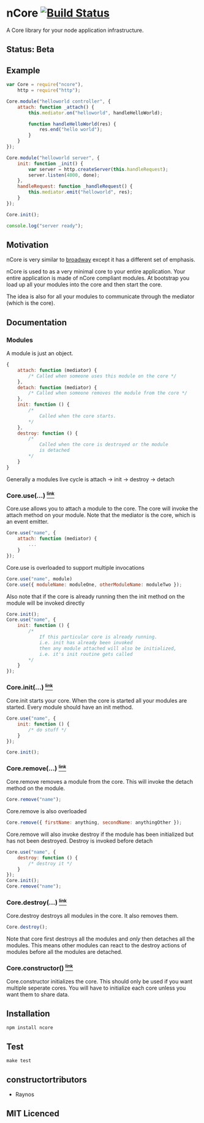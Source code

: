 # nCore [![Build Status][1]][2]

A Core library for your node application infrastructure.

## Status: Beta

## Example
```javascript
var Core = require("ncore"),
	http = require("http");

Core.module("helloworld controller", {
	attach: function _attach() {
		this.mediator.on("helloworld", handleHelloWorld);

		function handleHelloWorld(res) {
			res.end("hello world");
		}
	}
});

Core.module("helloworld server", {
	init: function _init() {
		var server = http.createServer(this.handleRequest);
		server.listen(4000, done);
	},
	handleRequest: function _handleRequest() {
		this.mediator.emit("helloworld", res);
	}
});

Core.init();

console.log("server ready");
```

## Motivation

nCore is very similar to [broadway][3] except it has a different set of emphasis.

nCore is used to as a very minimal core to your entire application. Your entire application is made of nCore compliant modules. At bootstrap you load up all your modules into the core and then start the core.

The idea is also for all your modules to communicate through the mediator (which is the core).

## Documentation

### Modules

A module is just an object.

```javascript
{
	attach: function (mediator) { 
		/* Called when someone uses this module on the core */
	},
	detach: function (mediator) {
		/* Called when someone removes the module from the core */
	},
	init: function () {
		/*
			Called when the core starts.
		*/
	},
	destroy: function () {
		/*
			Called when the core is destroyed or the module
			is detached
		*/
	}
}
```

Generally a modules live cycle is attach -> init -> destroy -> detach

### Core.use(...) <a name="core.use" href="#core.use"><small><sup>link</sup></small></a>

Core.use allows you to attach a module to the core. The core will invoke the attach method on your module. Note that the mediator is the core, which is an event emitter.

```javascript
Core.use("name", {
	attach: function (mediator) {
		...
	}
});
```

Core.use is overloaded to support multiple invocations

```javascript
Core.use("name", module)
Core.use({ moduleName: moduleOne, otherModuleName: moduleTwo });
```

Also note that if the core is already running then the init method on the module will be invoked directly

```javascript
Core.init();
Core.use("name", {
	init: function () {
		/*
			If this particular core is already running.
			i.e. init has already been invoked
			then any module attached will also be initialized,
			i.e. it's init routine gets called
		*/
	}
});
```

### Core.init(...) <a name="core.init" href="#core.init"><small><sup>link</sup></small></a>

Core.init starts your core. When the core is started all your modules are started. Every module should have an init method.

```javascript
Core.use("name", {
	init: function () {
		/* do stuff */
	}
});

Core.init();
```

### Core.remove(...) <a name="core.remove" href="#core.remove"><small><sup>link</sup></small></a>

Core.remove removes a module from the core. This will invoke the detach method on the module.

```javascript	
Core.remove("name");
```

Core.remove is also overloaded

```javascript
Core.remove({ firstName: anything, secondName: anythingOther });
```

Core.remove will also invoke destroy if the module has been initialized but has not been destroyed. Destroy is invoked before detach

```javascript
Core.use("name", {
	destroy: function () {
		/* destroy it */
	}
});
Core.init();
Core.remove("name");
```

### Core.destroy(...) <a name="core.destroy" href="#core.destroy"><small><sup>link</sup></small></a>

Core.destroy destroys all modules in the core. It also removes them.

```javascript
Core.destroy();
```

Note that core first destroys all the modules and _only_ then detaches all the modules. This means other modules can react to the destroy actions of modules before all the modules are detached.

### Core.constructor() <a name="core.constructor" href="#core.constructor"><small><sup>link</sup></small></a>

Core.constructor initializes the core. This should only be used if you want multiple seperate cores. You will have to initialize each core unless you want them to share data.

## Installation

`npm install ncore`

## Test

`make test`

## constructortributors

 - Raynos

## MIT Licenced

  [1]: https://secure.travis-ci.org/Raynos/ncore.png
  [2]: http://travis-ci.org/Raynos/ncore
  [3]: https://github.com/flatiron/broadway
